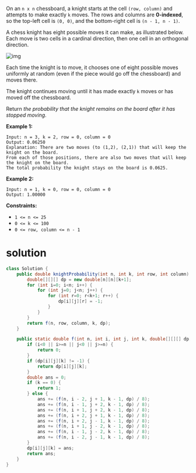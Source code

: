 On an `n x n` chessboard, a knight starts at the cell `(row, column)` and attempts to make exactly `k` moves. The rows and columns are **0-indexed**, so the top-left cell is `(0, 0)`, and the bottom-right cell is `(n - 1, n - 1)`.

A chess knight has eight possible moves it can make, as illustrated below. Each move is two cells in a cardinal direction, then one cell in an orthogonal direction.

![img](https://assets.leetcode.com/uploads/2018/10/12/knight.png)

Each time the knight is to move, it chooses one of eight possible moves uniformly at random (even if the piece would go off the chessboard) and moves there.

The knight continues moving until it has made exactly `k` moves or has moved off the chessboard.

Return *the probability that the knight remains on the board after it has stopped moving*.

 

**Example 1:**

```
Input: n = 3, k = 2, row = 0, column = 0
Output: 0.06250
Explanation: There are two moves (to (1,2), (2,1)) that will keep the knight on the board.
From each of those positions, there are also two moves that will keep the knight on the board.
The total probability the knight stays on the board is 0.0625.
```

**Example 2:**

```
Input: n = 1, k = 0, row = 0, column = 0
Output: 1.00000
```

 

**Constraints:**

- `1 <= n <= 25`
- `0 <= k <= 100`
- `0 <= row, column <= n - 1`

# solution

```java
class Solution {
    public double knightProbability(int n, int k, int row, int column) {
        double[][][] dp = new double[n][n][k+1];
        for (int i=0; i<n; i++) {
            for (int j=0; j<n; j++) {
                for (int r=0; r<k+1; r++) {
                    dp[i][j][r] = -1;
                }
            }
        }
        return f(n, row, column, k, dp);
    }

    public static double f(int n, int i, int j, int k, double[][][] dp) {
        if (i<0 || i>=n || j<0 || j>=n) {
            return 0;
        }
        if (dp[i][j][k] != -1) {
            return dp[i][j][k];
        }
        double ans = 0;
        if (k == 0) {
            return 1;
        } else {
            ans += (f(n, i - 2, j + 1, k - 1, dp) / 8);
			ans += (f(n, i - 1, j + 2, k - 1, dp) / 8);
			ans += (f(n, i + 1, j + 2, k - 1, dp) / 8);
			ans += (f(n, i + 2, j + 1, k - 1, dp) / 8);
			ans += (f(n, i + 2, j - 1, k - 1, dp) / 8);
			ans += (f(n, i + 1, j - 2, k - 1, dp) / 8);
			ans += (f(n, i - 1, j - 2, k - 1, dp) / 8);
			ans += (f(n, i - 2, j - 1, k - 1, dp) / 8);
        }
        dp[i][j][k] = ans;
		return ans;
    }
}
```


